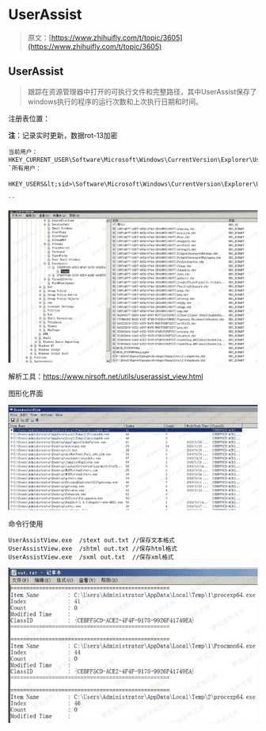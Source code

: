 # UserAssist

> 原文：[https://www.zhihuifly.com/t/topic/3605](https://www.zhihuifly.com/t/topic/3605)

## UserAssist

> 跟踪在资源管理器中打开的可执行文件和完整路径，其中UserAssist保存了windows执行的程序的运行次数和上次执行日期和时间。

注册表位置：

**注**：记录实时更新，数据rot-13加密

```
当前用户：
HKEY_CURRENT_USER\Software\Microsoft\Windows\CurrentVersion\Explorer\UserAssist `所有用户：

HKEY_USERS&lt;sid>\Software\Microsoft\Windows\CurrentVersion\Explorer\UserAssist

`` 
```

![image](img/c455bf7a18c3a79f5d1c504347aab57c.png)

解析工具：https://www.nirsoft.net/utils/userassist_view.html

图形化界面

![image](img/23c687c584689f1d06420951d87b19fc.png)

命令行使用

```
UserAssistView.exe  /stext out.txt //保存文本格式
UserAssistView.exe  /shtml out.txt //保存html格式
UserAssistView.exe  /sxml out.txt  //保存xml格式 
```

![image](img/904c710fb1a60bc9674fe6ac4bd81f3f.png)